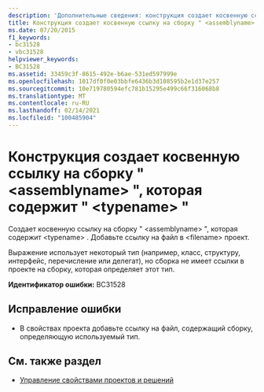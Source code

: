 ```yaml
---
description: 'Дополнительные сведения: конструкция создает косвенную ссылку на сборку " <assemblyname> ", которая содержит " <typename> "'
title: Конструкция создает косвенную ссылку на сборку " <assemblyname> ", которая содержит " <typename> "
ms.date: 07/20/2015
f1_keywords:
- bc31528
- vbc31528
helpviewer_keywords:
- BC31528
ms.assetid: 33459c3f-8615-492e-b6ae-531ed597999e
ms.openlocfilehash: 1017df0f0e03bbfe6436b3d108595b2e1d37e257
ms.sourcegitcommit: 10e719780594efc781b15295e499c66f316068b8
ms.translationtype: MT
ms.contentlocale: ru-RU
ms.lasthandoff: 02/14/2021
ms.locfileid: "100485904"
---
```

# <a name="construct-makes-an-indirect-reference-to-assembly-assemblyname-which-contains-typename"></a>Конструкция создает косвенную ссылку на сборку " \<assemblyname> ", которая содержит " \<typename> "

Создает косвенную ссылку на сборку " \<assemblyname> ", которая содержит \<typename> . Добавьте ссылку на файл в \<filename> проект.  
  
 Выражение использует некоторый тип (например, класс, структуру, интерфейс, перечисление или делегат), но сборка не имеет ссылки в проекте на сборку, которая определяет этот тип.  
  
 **Идентификатор ошибки:** BC31528  
  
## <a name="to-correct-this-error"></a>Исправление ошибки  
  
- В свойствах проекта добавьте ссылку на файл, содержащий сборку, определяющую используемый тип.  
  
## <a name="see-also"></a>См. также раздел

- [Управление свойствами проектов и решений](/visualstudio/ide/managing-project-and-solution-properties)
